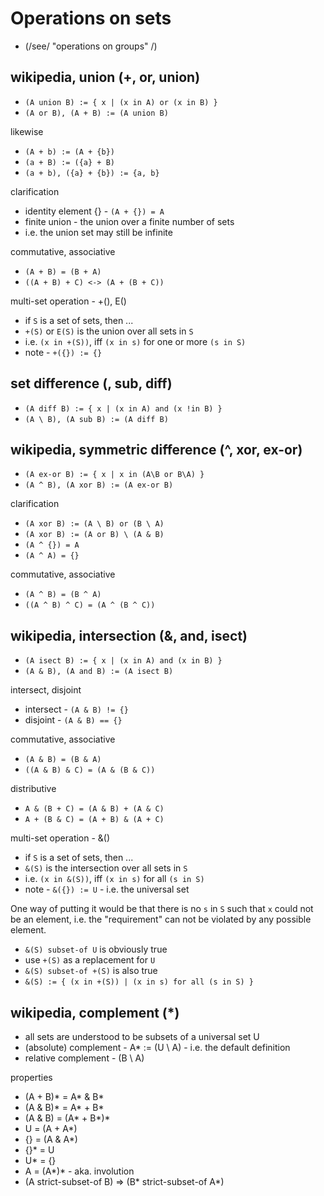 
<!-- ======================================================================= -->
# Operations on sets

* (/see/ "operations on groups" /)

<!-- ======================================================================= -->
## wikipedia, union (+, or, union)

* `(A union B) := { x | (x in A) or (x in B) }`
* `(A or B), (A + B) := (A union B)`

likewise

* `(A + b) := (A + {b})`
* `(a + B) := ({a} + B)`
* `(a + b), ({a} + {b}) := {a, b}`

clarification

* identity element {} - `(A + {}) = A`
* finite union - the union over a finite number of sets
* i.e. the union set may still be infinite

commutative, associative

* `(A + B) = (B + A)`
* `((A + B) + C) <-> (A + (B + C))`

multi-set operation - +(), E()

* if `S` is a set of sets, then ...
* `+(S)` or `E(S)` is the union over all sets in `S`
* i.e. `(x in +(S))`, iff `(x in s)` for one or more `(s in S)`
* note - `+({}) := {}`

<!-- ======================================================================= -->
## set difference (\, sub, diff)

* `(A diff B) := { x | (x in A) and (x !in B) }`
* `(A \ B), (A sub B) := (A diff B)`

<!-- ======================================================================= -->
## wikipedia, symmetric difference (^, xor, ex-or)

* `(A ex-or B) := { x | x in (A\B or B\A) }`
* `(A ^ B), (A xor B) := (A ex-or B)`

clarification

* `(A xor B) := (A \ B) or (B \ A)`
* `(A xor B) := (A or B) \ (A & B)`
* `(A ^ {}) = A`
* `(A ^ A) = {}`

commutative, associative

* `(A ^ B) = (B ^ A)`
* `((A ^ B) ^ C) = (A ^ (B ^ C))`

<!-- ======================================================================= -->
## wikipedia, intersection (&, and, isect)

* `(A isect B) := { x | (x in A) and (x in B) }`
* `(A & B), (A and B) := (A isect B)`

intersect, disjoint

* intersect - `(A & B) != {}`
* disjoint - `(A & B) == {}`

commutative, associative

* `(A & B) = (B & A)`
* `((A & B) & C) = (A & (B & C))`

distributive

* `A & (B + C) = (A & B) + (A & C)`
* `A + (B & C) = (A + B) & (A + C)`

multi-set operation - &()

* if `S` is a set of sets, then ...
* `&(S)` is the intersection over all sets in `S`
* i.e. `(x in &(S))`, iff `(x in s)` for all `(s in S)`
* note - `&({}) := U` - i.e. the universal set

One way of putting it would be that there is no `s` in `S` such that `x`
could not be an element, i.e. the "requirement" can not be violated by
any possible element.

* `&(S) subset-of U` is obviously true
* use `+(S)` as a replacement for `U`
* `&(S) subset-of +(S)` is also true
* `&(S) := { (x in +(S)) | (x in s) for all (s in S) }`

<!-- ======================================================================= -->
## wikipedia, complement (*)

* all sets are understood to be subsets of a universal set U
* (absolute) complement - A* := (U \ A) - i.e. the default definition
* relative complement - (B \ A)

properties

* (A + B)* = A* & B*
* (A & B)* = A* + B*
* (A & B) = (A* + B*)*
* U = (A + A*)
* {} = (A & A*)
* {}* = U
* U* = {}
* A = (A*)* - aka. involution
* (A strict-subset-of B) => (B* strict-subset-of A*)
